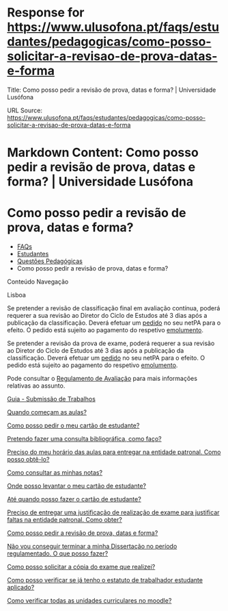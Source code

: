 # Response for https://www.ulusofona.pt/faqs/estudantes/pedagogicas/como-posso-solicitar-a-revisao-de-prova-datas-e-forma

Title: Como posso pedir a revisão de prova, datas e forma? | Universidade Lusófona

URL Source: https://www.ulusofona.pt/faqs/estudantes/pedagogicas/como-posso-solicitar-a-revisao-de-prova-datas-e-forma

Markdown Content:
Como posso pedir a revisão de prova, datas e forma? | Universidade Lusófona
===============

 

Como posso pedir a revisão de prova, datas e forma?
===================================================

*   [FAQs](https://www.ulusofona.pt/faqs/)
*   [Estudantes](https://www.ulusofona.pt/faqs/estudantes)
*   [Questões Pedagógicas](https://www.ulusofona.pt/faqs/estudantes/pedagogicas)
*   Como posso pedir a revisão de prova, datas e forma?

[](https://www.ulusofona.pt/)

Conteúdo Navegação

Lisboa

Se pretender a revisão de classificação final em avaliação contínua, poderá requerer a sua revisão ao Diretor do Ciclo de Estudos até 3 dias após a publicação da classificação. Deverá efetuar um [pedido](https://www.ulusofona.pt/faqs/estudantes/questoes-administrativas/como-efetuar-um-pedido-no-netpa) no seu netPA para o efeito. O pedido está sujeito ao pagamento do respetivo [emolumento](https://www.ulusofona.pt/documentos?cat=5).

Se pretender a revisão da prova de exame, poderá requerer a sua revisão ao Diretor do Ciclo de Estudos até 3 dias após a publicação da classificação. Deverá efetuar um [pedido](https://www.ulusofona.pt/faqs/estudantes/questoes-administrativas/como-efetuar-um-pedido-no-netpa) no seu netPA para o efeito. O pedido está sujeito ao pagamento do respetivo [emolumento](https://www.ulusofona.pt/documentos?cat=5).

Pode consultar o [Regulamento de Avaliação](https://www.ulusofona.pt/media/regulamento-geral-de-avaliacao.pdf) para mais informações relativas ao assunto.

[Guia - Submissão de Trabalhos](https://www.ulusofona.pt/faqs/estudantes/pedagogicas/guia-submissao-de-trabalhos)

[Quando começam as aulas?](https://www.ulusofona.pt/faqs/estudantes/pedagogicas/quando-comecam-as-aulas)

[Como posso pedir o meu cartão de estudante?](https://www.ulusofona.pt/faqs/estudantes/pedagogicas/como-posso-solicitar-o-meu-cartao-de-estudante)

[Pretendo fazer uma consulta bibliográfica, como faço?](https://www.ulusofona.pt/faqs/estudantes/pedagogicas/pretendo-fazer-uma-consulta-bibliografica-como-faco)

[Preciso do meu horário das aulas para entregar na entidade patronal. Como posso obtê-lo?](https://www.ulusofona.pt/faqs/estudantes/pedagogicas/preciso-do-meu-horario-das-aulas-para-entregar-na-entidade-patronal-como-posso-obte-lo)

[Como consultar as minhas notas?](https://www.ulusofona.pt/faqs/estudantes/pedagogicas/como-consultar-as-minhas-notas)

[Onde posso levantar o meu cartão de estudante?](https://www.ulusofona.pt/faqs/estudantes/pedagogicas/onde-posso-levantar-o-meu-cartao-de-estudante)

[Até quando posso fazer o cartão de estudante?](https://www.ulusofona.pt/faqs/estudantes/pedagogicas/ate-quando-posso-fazer-o-cartao-de-estudante)

[Preciso de entregar uma justificação de realização de exame para justificar faltas na entidade patronal. Como obter?](https://www.ulusofona.pt/faqs/estudantes/pedagogicas/preciso-de-entregar-uma-justificacao-de-realizacao-de-exame-para-justificar-faltas-na-entidade-patronal-como-obter)

[Como posso pedir a revisão de prova, datas e forma?](https://www.ulusofona.pt/faqs/estudantes/pedagogicas/como-posso-solicitar-a-revisao-de-prova-datas-e-forma)

[Não vou conseguir terminar a minha Dissertação no período regulamentado. O que posso fazer?](https://www.ulusofona.pt/faqs/estudantes/pedagogicas/nao-irei-conseguir-terminar-a-minha-dissertacao-no-periodo-regulamentado-o-que-posso-fazer)

[Como posso solicitar a cópia do exame que realizei?](https://www.ulusofona.pt/faqs/estudantes/pedagogicas/como-posso-solicitar-a-copia-do-exame-que-realizei)

[Como posso verificar se já tenho o estatuto de trabalhador estudante aplicado?](https://www.ulusofona.pt/faqs/estudantes/pedagogicas/como-posso-verificar-se-ja-tenho-o-estatuto-de-trabalhador-estudante-aplicado)

[Como verificar todas as unidades curriculares no moodle?](https://www.ulusofona.pt/faqs/estudantes/pedagogicas/como-verificar-todas-as-unidades-curriculares-no-moodle)


